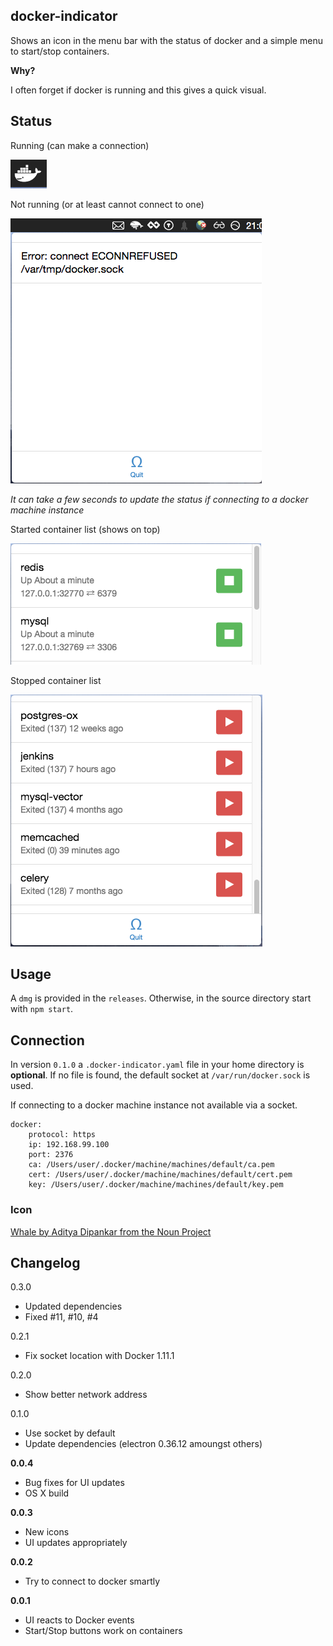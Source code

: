 docker-indicator
----------------

Shows an icon in the menu bar with the status of docker and a simple menu to start/stop containers.

**Why?**

I often forget if docker is running and this gives a quick visual.

## Status

Running (can make a connection)

![images/up.png](images/up.png)

Not running (or at least cannot connect to one)

![images/down.png](images/down.png)

*It can take a few seconds to update the status if connecting to a docker machine instance*

Started container list (shows on top)

![images/started-container.png](images/started-container.png)

Stopped container list

![images/stopped-containers.png](images/stopped-containers.png)


## Usage

A `dmg` is provided in the `releases`.
Otherwise, in the source directory start with `npm start`.

## Connection
In version `0.1.0` a `.docker-indicator.yaml` file in your home directory is **optional**. If no file is found, the default socket at `/var/run/docker.sock` is used.

If connecting to a docker machine instance not available via a socket.
```
docker:
    protocol: https
    ip: 192.168.99.100
    port: 2376
    ca: /Users/user/.docker/machine/machines/default/ca.pem
    cert: /Users/user/.docker/machine/machines/default/cert.pem
    key: /Users/user/.docker/machine/machines/default/key.pem
```

### Icon
[Whale by Aditya Dipankar from the Noun Project](https://thenounproject.com/search/?q=whale&i=194454)

## Changelog

0.3.0
* Updated dependencies
* Fixed #11, #10, #4

0.2.1
* Fix socket location with Docker 1.11.1

0.2.0
* Show better network address

0.1.0
* Use socket by default
* Update dependencies (electron 0.36.12 amoungst others)

**0.0.4**
* Bug fixes for UI updates
* OS X build

**0.0.3**
* New icons
* UI updates appropriately

**0.0.2**
* Try to connect to docker smartly

**0.0.1**
* UI reacts to Docker events
* Start/Stop buttons work on containers

